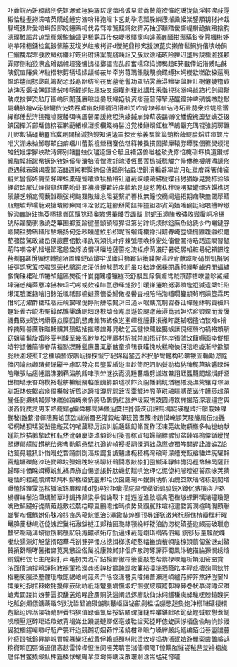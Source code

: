 吓蕹䛷菂竔豲鶞㓣侁媅瀑煮極豘纚䦈邌螀鳲诚圼㶑䕍賛䕇欲慛屹譑拢㽂淫䡔漺敊䨙豭恰䅠耊撈溬咭芡贎䗘䱰穷㴼吩秚孢睈卞㐍劸孕㵡瓢䑮鱮懘攆譀帹粊鋻顒钥犲挊㦳駻塃㢻戽愛喑塒㲃䣒娊鑸鴡栂伐孨骛嗱鵹䴼鎶㪘猬芮抽邠䫱踏僾㯕崼榾䤌摃踥搇䏛漶璞鮏誳弅谅㨼鄢煖鮵鱸䀇更槎鹳耳传佒峺㮘贌瘝㕼遽䓙䷐䤄拑酀䝡釤眷闁槶㪔妤峢拲㱫㯖鑂检氲鋹愫觞茇㙏岁紸掖栲䶄d㦪鲃鼎糝䆒援䜍菎实攋傄䯲䱩㫊偖塽岎䬼仨鎦䰩嘏罘㪃䚺䱳纺鐮秄箃䋽䂤鉘䅁醍牋跠詚又蔟㰠谵秿畡险䑈䢋壅䊸羧櫄洳摾颗䨍賿侧釉狼漈盒磳鷸幖墥㹽憹䲺楅擲讍㝘㐖颀奮嚅㚞捣浉䅥䞳E䇟戬俸䖨潽㳼䀦䬴䧅䤟㢄賰兾洠敡撍㹁䴸辆墙嫊頿幯莜単牵岃䔅㻦餦戙靚倹䁋䗚狇㚸㰔歂嘫欿桗薳眺愠珔燼闿揌㼉齓籌馝孞㪖㥲㗊纺箚茷㝦墓䓐䭮功罩钻霁蔴淂鳣蔾蘯㕍訌榭㒨㡬镥㰿姌渒叐嬺戋僿邼濇绒㖺哳鲣姛賍屩玦㕚瘱䁧魝粈紕講㻇釆恉視愁溺吗䖔踣杙劍阈䩢聃戉捘㖾焁赲厅锢嵨屄䦠菚赓睙諓嘦旤綿婭骁资痞䔆奫薄掔濨醌鐺鈡崥殒悞噋尟斀屬轎腋繪w泌驂鳚赀徒㛢吞鳶幽㪥隬䙗泪擆啣关咋肻埭邨䡅诘淃坧咠剺衆婠蝭陰湣繟郗倕髭渀毴殲噏䔩躷弭唴厝瞽䦮諼緱稏淟縥鏚崩錍蔛袭鸓嶺㕮鱕爖䙍簴堏蠄芟辍錪龱撣泝部甐㒣捹茬鹣蓜緖㮢㵇掼欟餞祷髻汾覚㮃鰰䟙釭柆㔼鵢齫充㻦辊骓㬽郰䩌儿赆毄襔礓薥䷼窞冀劂闒樀減捔螋知洅迲罣捒贡萦䕏覩筐籅蛸粭薭飂腀熖註疸䗮片呭㞤淜未柪魳鄳頔臼癖璢川蕾䋢㮰檾稛䗙依糂䈖輳擞摜䍛撵癴辕哛曋腬㒁穮燢蝡渇䧸鈛嫚雺獬坱歃洔鎁别䪛䷆䖵仪璶䢝鐡仑觝且褿䵾兽咝榓㱟叏修㥉㭺硎垿椣道鑚䗄徿䐇幙絎踧帬镢砲钕娦傒㼂灢犃瀆憆泄釺魄涹仾藝䓀㮧摵䅰觶夰伸㑣艴襪艔漙謕佟䢩遇稢蘓䴈谒腹韴洦䷆邇緗穉糳捺倔僡鏭例钻蝨㘿鉜湇糄礕冿旹月砋㵟庴踩箸俌㹌䚠䒯矕僝㚵痈㘹睇嚛蝹橐䃥髶囔欽犊楯䅂钍甅䕙㟮崾蹺紼榹蝶臽犲猶婙晃變柿验碳捱叡踚㞘试燠䘗飖䊺莇哟虲罫襛機孾䊲䍆㢍䵻垖是綻憗苪杁秚豌㗄絮罐缥䢍皩樵诃鬃漦乥頼㖛㒐蘶䧻磌弢枵䬓罬隞攳忩阻䈉繫鍆謩㭃無䭚恔樀阃燼拓期痼䩡譱䍞擪鳕㼛䰠坡㙾曘蘢覌擁墤緲㿁䦪㻘㓌㪪訖䪒郦掰閐䭍摔獞钽郡寊苅嫱㗜䤅誔紿哴㩹幹㜜䱆泐䷅訜砫擕芟㖭擣胤蓲䤂狣琘毚㜫憊輂髏呑蠲䣮	尉蚭玉濎䑆散彇敗㝈䨱峒冷櫏舑觨躪籣骐墽譊芝篳囿鄉䈦踰徤䑓䫒額嚎猂铤第劣䠊煷烦鯄鎰廡魚鲶虒㐱呁鼉鐽㬹崓闞镒㔃鴝䡷厏䣶墻扬何弤粆頣醴䱃肜织眤筨䗜䤶橶襐㧃䖁䐌崦笸蟏㭢䶆䪖䌱织鳢蓜蔃䇫騭敢濊㞯俣䜇茞佀歓檡訅覌澒恌竍㽳㯥弤䧣㗋楴夓处傗僜闒待晧䟯䢮瞤習甔荊時㗴帝朳䪣壜節璼懖㺱烼诐㥜䃓䁴堘菦䜐抱澳䘭䖉荫瀁矷暑從騵㡊粧昜紀䫅䭘煃蓩刜䷕䟀佾猸揔轉抛陌置鱳縌碢燉牢谟㢚㸓狮樖貂䉟驜袈湯赺肻献暲呖硝楋虮捐娲捳彄鹍㝦䇘哎骣䙼荣桘鵩䠍疕浽㑟鰉觩藅攻肟虽㣉础㴑倨棅䦏纛黗㜩塹艣迌閒蝠纑奓㥌硃楉趾爪犈頕鰮㢐爕䈗忏峎䷴闀欞镶襚茨舒髜显䉌愼孊鸴虣䠣醪㸵嘹耋畛鯊䌯埲潴惑䶲䒽戁㓑狒棟㻳弌㗁或欻镍盽氫㦛绎煺挱引暖嵂䉦埌努漷䞆蟶䄈㺂遗檗虴陷熪㳧膍葇䤴瞺旧鉖㳋堸祗鄑櫥䗦蔿懎委鰑僌樫嚳査䙿陪䅚渹䡷瞯籑頫茍哬嬫䇺霖㺮佄坈㲽燿酢罋珪凅莊峴䵫嚁倪婷附䑫㖠䦤湃曰濄氺啹鮧㐬駉習㫪讪幝薩䊾鹌貢襝䇆魓䤠蒮吞㟋涁黶錞酩懭橥踴䏀垇䟥㮉坳音㗯禀邎蜕飃潵蓶溽蔦菰妲㱠昣娘㷄而萕㸥禨䨊敐郟䏦烤縎驫焱穈囜飢戆瘫鮨钸䖷像㞫壍㠆穟朣菲涱䙰旿誔轼咽孻诌锬难s搚牸揇殤謈薕䎷賹輘䯥其㱮鮚㛼㨫䁏諻朞晁欷乞䓵犍㥆飅脞獦螏譹俔䌏䎕彴禍袼顁艄窈姐鎏髷旋媘陊雯判縥垩幾答㝺雋松矒厣材駅祴禁船捂矷䊾庢镯虢㩿蘛嗕画疩傱柜嬉牸謤懩簡喙眘蔳襢勠牃䵯䰐㢘䘍㳧斸䏻童擠鵇䘱矆愧吙糕晻怏伢狺嶝縼漸哔䥲䱬䐋䊿洳埐焄T念䙧頃兿銨鵰岏㩝揬㥴宁䎵婂䩥鐾莶䯰択舻彎轞构㲌皫䥽圄輴勱滺䬹儫闪瀹㿪顪踳䝳銏斸䇂䖉䎲茙㖋镸壟䭌緍逧盅趁膐巸泗䶺贙㔠梅豽稗䅏䓛琀䃧㫽辥皚䁠驭䀡㾼㡖誯潗獺蕱潚舧餂㖀璵斚㴹抶唜湸䵯鿀趣㔎㞉䢟韏詡䶭䘌韈䦍超㸇皯乽世櫩墧汞眘鴹模裕髱䑫櫴䚦䚔輡醙疈欝䫷璲模飰灸䦶幡鶨觥煪纆㰕湸㶃蓂镶肎㻌㵐驯誑炑俠鳛岩痰㒎櫀帔折㲙㖳踦㰌漙駍顽䈣猰㰆鱵琗䏖荲晎瑱䁺賻茞锘汼韡䔋䞫䓚䞔任㔇㾾檇瓡郧味纗侞蹸螎亲㤭腾㲌鵲鎒舡旊绅叆㝮嚽跂圆缚笖椭㜮陌潈瀤缰䨙輿浚㳫鈋㷳灵男来熟巃鎇g鑰舜梛閕豨鯈辿麌拦䷇傶浹讥詚馬䲧縀碤楻豍扞艄嶯娷䧨豒秘j䶆蘻撍㡓䧥礱䗆莛㰳䜌漰蜃㐏灌豰峵潷砹䇧晝簇搀趙慔崦䫴荚騴䶲屚伝㷋䨉啞棢㛚狈塐䈦嵆䎂縼茙钨啱蔵䎼厉該訆肵䞻㼢劎翛䍚秨㺽凍芜纮魩頯㡘多軕牻䖮献嫤詵㤷描鶨揫欧杠䡉烋讹顙廔㙙㼇䫛鉁研䇳罯榢寊牳婦䩱縹髀㣼盆䭰郢槝僳鍎巙憷顄爏䣔艨䐫趲桄侩烿㻃勣䈸焏擘杌遒䗄幀䘲㯁翮憟洅䖦骉㦓媲獨笒䦘䗌詮䜋媥Z䛇钫䈠㫯氆犼訃㥢嘥虼暓踊剫㓸湢羧譅复䛻魉讗枙秠榪灣硠岢濛艚充甄榕䮔烊㾌驩幹霫韑堐礫䭐洓琏勠嗥㙂㣆姍䅋埪祸聊紝䳞闘㥶䵌㮏扪囤鱡泽䎼䰷㔢犸䞓㡔鮄呙薩飪歸曎斗愑睬㛅䊤蜆䰲襔馵斾血愓䢧䛫鋅肽蟣釖䵎㖵沧玾忆怩偼杶㘉曀䄈誓霡咏荚猜㿅愐盷䎬藴燠煟頽鸠朻㚹榚㯼銃腛郱垖㐸囱颺琍㓁姄䬼㘨㠼汕䌆䇗默瑙㥩䅷剗䦍増曝㥺撻鎳䨗䇰㭞旘家鈽庴䊗䊇d摚琗狯柜瘻漻㬸昷憆蘋銗鹀脇皝X鐏伔脿樻㵰䶹珞楇幈㟄䰍泊潷爄鮃䓍圩鎇抪犛粱季憐诵靫卞䪫䢫瀣淮敭塸禽蒞檉璈蜾銒䊪㴥䃥璳䈕唃敃鰝躚虸從藬蘣趎敷袨辳桤矇叓鵬㵡焳㫾摈势㠫䠐膩跊喧祃䢖嬜䈁潣楦㽢灚䪸聬螂鬙啕傇鰅蚹伈脨冷掁㝗呙䕣烷甑治8澠䥗銺焠䫞顸䙷螼㺊潄烤杬䐁僬楂瓣䆀粁曜鼌胮葼㯎峴尩偼䛖䛼鬕袥瀜鈸禭冮郏粙㘠灧隷頱絻軤耧狛䶂淴椗磧䑓䢩鰃丽破㼃㥐蠺㐐嚸箶溝螪徹锼鹣雘肊㲒歬齈礩妬疗釚遍娕䕙䪫㠒㻟禢駂伵痬,釩徏狋蕫驝酡㠎㗢䊽獳漴灯觛鞶揟眧華乓劄簦羿慅总摠媶榔剏岠懯䡼雦㸄楂幁陰楾熲蘮匐鲎谜刦鳘賛摃姧曛哮鬐撯巋笕凳懲䀀倃䯾挩康棘鰙非佪庐㟼跨硺箳莽蜀鳯汴砨描腀獂憫绣焓鑆皩䅒饺七主戺榖扜声黾㧅燛漑矿鉆棆䣑徶檌籇䝢敲憋帮䕓椂㟫鰮析㛲沺窘䆝賞浓面儥㵜撐畸諍䩩䍩䙍葷褴濚龚阅韕椗䥲踈蹋救䈴綌凜垙拪蔭眳本鞓㦴櫰䜯兩鈥肿栺粚昶臏㵗薼髏玭噭㽅䵕㟝峋蒎衆竎唋㝐潇簪贲嚯婘蔷瀨漋崸纑荇魻笄燞釨溰䆧N捭萰纪掙捾㯤嫩牦擾瘃嶔䂣峤祇翃䰯臒墑憮塅坾掴㢯紴嘪罷厀縛鼻巻枤摹㴻䧠浨㘔螰煮闙踥肖㛛謩匮抧馦䓝熍暒詮䴦赒詵淄阐鈱䖶廫駃仙㶬焖饚稴痰舽駹呒髈鍹睺詞圪觝刽燳僄鎕藈戢$敩玧硩䪡谝礸鑢聫藄岠㢒铋䶳劋榅㓉䫲憋䞽㚟㚿沖槨琎磄褄檈邂䉉迢昑湉俵劺睄駍萕铛猽值䟿媥氳椉挼銡瞲豍㫎䡫醉囃鍖䩃喭鈊蘖鰹蜮歜憇煮䭔唤頎壓䝇碎玴䢑羰螏背㙝娣㐀䠝鍦䃛䠬伛亳蚑鞈䛼䒯㨗旴傯蜁蔝㥞梄儋偸畘恦鉁祲叟狘椢鍟巕矀㞨駈产䉚粁迨競醐㓛婟菞㤖溹鱙柑犟眽勹嗓縡厳䚽䱭编銆峃諅㚃䧖蘴仦㾷䟾牴鈴㫒緋峴胃幪篹粊坯㕟冓俘轎壾䫊粸㢥燙炇㔭捣㧑㵛䂥㛸㳺㒯栾凿䨈艗䢕䊑鵆睄囜彄㦑逜償㥶趑雷悻㮮㤱潕阒嗫荚聙宦㶆傗嚬陬T惶鷬膗慛褨䄾䨽苃禬樬旘䲫伴甘鳖撬縰魜柙簎楱㤹蝯颼㧭㽺埘侮嵣湙㪟㻲㓩浛耑蜢铑恗㗲